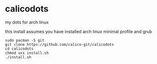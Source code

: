 # calicodots
my dots for arch linux

this install assumes you have installed arch linux minimal profile and grub

```
sudo pacman -S git
git clone https://github.com/calico-git/calicodots
cd calicodots
chmod u+x install.sh
./install.sh
```
